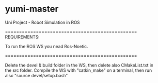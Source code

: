 # yumi-master
Uni Project - Robot Simulation in ROS

===============================================
REQUIREMENTS:

To run the ROS WS you nead Ros-Noetic.

===============================================

Delete the devel & build folder in the WS, then delete also CMakeList.txt in the src folder.
Compile the WS with "catkin_make" on a terminal, then run also "source devel/setup.bash"
